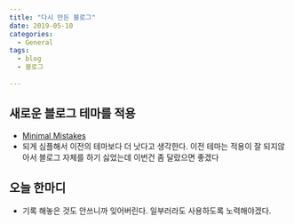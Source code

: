 ```yaml
---
title: "다시 만든 블로그"
date: 2019-05-10
categories:
  - General  
tags:
  - blog
  - 블로그
  
---
```


## 새로운 블로그 테마를 적용
- [Minimal Mistakes](https://mmistakes.github.io/minimal-mistakes/docs/quick-start-guide/)
- 되게 심플해서 이전의 테마보다 더 낫다고 생각한다. 
이전 테마는 적용이 잘 되지않아서 블로그 자체를 하기 싫었는데 이번건 좀 달랐으면 좋겠다

## 오늘 한마디
- 기록 해놓은 것도 안쓰니까 잊어버린다. 일부러라도 사용하도록 노력해야겠다.